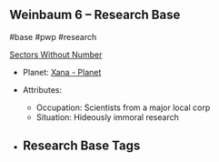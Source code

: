 ## Weinbaum 6 &ndash; Research Base

#base #pwp #research

[Sectors Without Number](https://sectorswithoutnumber.com/sector/bfDcBzTtgpeyLUfwzjio/researchBase/lGnPD0S6imUGzLlpAFOr)

- Planet: [Xana - Planet](../../../Gaming/StarsWithoutNumber/PiratesWithoutPlunder/Xana%20-%20Planet.md)

- Attributes:
   -   Occupation: Scientists from a major local corp
   -   Situation: Hideously immoral research

- Research Base Tags
	-  

